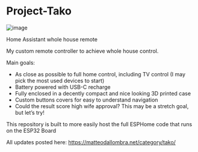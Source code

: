 # Project-Tako

![image](https://i0.wp.com/matteodallombra.net/wp-content/uploads/2025/03/Tako-Banner-1.png)

Home Assistant whole house remote

My custom remote controller to achieve whole house control.

Main goals:

- As close as possible to full home control, including TV control (I may pick the most used devices to start)
- Battery powered with USB-C recharge
- Fully enclosed in a decently compact and nice looking 3D printed case
- Custom buttons covers for easy to understand navigation
- Could the result score high wife approval? This may be a stretch goal, but let’s try!

This repository is built to more easily host the full ESPHome code that runs on the ESP32 Board

All updates posted here: https://matteodallombra.net/category/tako/

